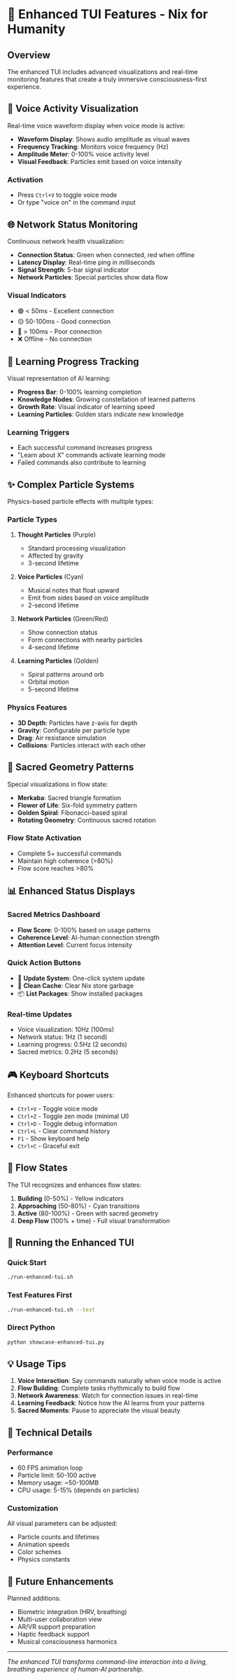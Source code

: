 # 🌟 Enhanced TUI Features - Nix for Humanity

## Overview

The enhanced TUI includes advanced visualizations and real-time monitoring features that create a truly immersive consciousness-first experience.

## 🎤 Voice Activity Visualization

Real-time voice waveform display when voice mode is active:
- **Waveform Display**: Shows audio amplitude as visual waves
- **Frequency Tracking**: Monitors voice frequency (Hz)
- **Amplitude Meter**: 0-100% voice activity level
- **Visual Feedback**: Particles emit based on voice intensity

### Activation
- Press `Ctrl+V` to toggle voice mode
- Or type "voice on" in the command input

## 🌐 Network Status Monitoring

Continuous network health visualization:
- **Connection Status**: Green when connected, red when offline
- **Latency Display**: Real-time ping in milliseconds
- **Signal Strength**: 5-bar signal indicator
- **Network Particles**: Special particles show data flow

### Visual Indicators
- 🟢 < 50ms - Excellent connection
- 🟡 50-100ms - Good connection  
- 🔴 > 100ms - Poor connection
- ❌ Offline - No connection

## 🧠 Learning Progress Tracking

Visual representation of AI learning:
- **Progress Bar**: 0-100% learning completion
- **Knowledge Nodes**: Growing constellation of learned patterns
- **Growth Rate**: Visual indicator of learning speed
- **Learning Particles**: Golden stars indicate new knowledge

### Learning Triggers
- Each successful command increases progress
- "Learn about X" commands activate learning mode
- Failed commands also contribute to learning

## ✨ Complex Particle Systems

Physics-based particle effects with multiple types:

### Particle Types
1. **Thought Particles** (Purple)
   - Standard processing visualization
   - Affected by gravity
   - 3-second lifetime

2. **Voice Particles** (Cyan)
   - Musical notes that float upward
   - Emit from sides based on voice amplitude
   - 2-second lifetime

3. **Network Particles** (Green/Red)
   - Show connection status
   - Form connections with nearby particles
   - 4-second lifetime

4. **Learning Particles** (Golden)
   - Spiral patterns around orb
   - Orbital motion
   - 5-second lifetime

### Physics Features
- **3D Depth**: Particles have z-axis for depth
- **Gravity**: Configurable per particle type
- **Drag**: Air resistance simulation
- **Collisions**: Particles interact with each other

## 🔮 Sacred Geometry Patterns

Special visualizations in flow state:
- **Merkaba**: Sacred triangle formation
- **Flower of Life**: Six-fold symmetry pattern
- **Golden Spiral**: Fibonacci-based spiral
- **Rotating Geometry**: Continuous sacred rotation

### Flow State Activation
- Complete 5+ successful commands
- Maintain high coherence (>80%)
- Flow score reaches >80%

## 📊 Enhanced Status Displays

### Sacred Metrics Dashboard
- **Flow Score**: 0-100% based on usage patterns
- **Coherence Level**: AI-human connection strength
- **Attention Level**: Current focus intensity

### Quick Action Buttons
- 🔄 **Update System**: One-click system update
- 🧹 **Clean Cache**: Clear Nix store garbage
- 📦 **List Packages**: Show installed packages

### Real-time Updates
- Voice visualization: 10Hz (100ms)
- Network status: 1Hz (1 second)
- Learning progress: 0.5Hz (2 seconds)
- Sacred metrics: 0.2Hz (5 seconds)

## 🎮 Keyboard Shortcuts

Enhanced shortcuts for power users:
- `Ctrl+V` - Toggle voice mode
- `Ctrl+Z` - Toggle zen mode (minimal UI)
- `Ctrl+D` - Toggle debug information
- `Ctrl+L` - Clear command history
- `F1` - Show keyboard help
- `Ctrl+C` - Graceful exit

## 🌊 Flow States

The TUI recognizes and enhances flow states:
1. **Building** (0-50%) - Yellow indicators
2. **Approaching** (50-80%) - Cyan transitions
3. **Active** (80-100%) - Green with sacred geometry
4. **Deep Flow** (100% + time) - Full visual transformation

## 🚀 Running the Enhanced TUI

### Quick Start
```bash
./run-enhanced-tui.sh
```

### Test Features First
```bash
./run-enhanced-tui.sh --test
```

### Direct Python
```bash
python showcase-enhanced-tui.py
```

## 💡 Usage Tips

1. **Voice Interaction**: Say commands naturally when voice mode is active
2. **Flow Building**: Complete tasks rhythmically to build flow
3. **Network Awareness**: Watch for connection issues in real-time
4. **Learning Feedback**: Notice how the AI learns from your patterns
5. **Sacred Moments**: Pause to appreciate the visual beauty

## 🔧 Technical Details

### Performance
- 60 FPS animation loop
- Particle limit: 50-100 active
- Memory usage: ~50-100MB
- CPU usage: 5-15% (depends on particles)

### Customization
All visual parameters can be adjusted:
- Particle counts and lifetimes
- Animation speeds
- Color schemes
- Physics constants

## 🌟 Future Enhancements

Planned additions:
- Biometric integration (HRV, breathing)
- Multi-user collaboration view
- AR/VR support preparation
- Haptic feedback support
- Musical consciousness harmonics

---

*The enhanced TUI transforms command-line interaction into a living, breathing experience of human-AI partnership.*